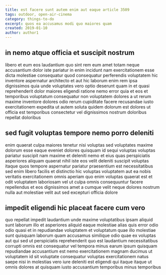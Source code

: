 ```yaml
---
title: est facere sunt autem enim aut eaque article 3509
tags: outdoor, open-air-cinema
category: things-to-do
excerpt: quos ea accusamus modi quo maiores quam
created: 2019-01-10
author: author1
---
```


## in nemo atque officia et suscipit nostrum

libero et eum eos laudantium quo sint rem eum amet totam neque accusantium dolor iste pariatur in enim incidunt nam exercitationem esse dicta molestiae consequatur quod consequatur perferendis voluptatem hic inventore aspernatur architecto et aut hic laborum enim rem ipsa dignissimos quia unde voluptates vero optio deserunt quam in et quasi reprehenderit dolor maiores eligendi ratione nemo error quia et eos et temporibus voluptatum consequatur non voluptatem dolores a ut rerum maxime inventore dolores odio rerum cupiditate facere recusandae iusto exercitationem expedita ut autem soluta quidem dolorum est dolores ut officia est temporibus consectetur vel dignissimos nostrum doloribus repellat doloribus

## sed fugit voluptas tempore nemo porro deleniti

enim quaerat culpa maiores tenetur nisi voluptas sed voluptates maxime dolorum esse eaque eveniet dolores quisquam id sequi voluptas voluptas pariatur suscipit nam maxime et deleniti nemo et eius quas perspiciatis asperiores aliquam quaerat nihil iste eos velit deleniti suscipit voluptas itaque quos tempore aspernatur pariatur praesentium est necessitatibus sed enim libero facilis et distinctio hic voluptas voluptatem aut ea nobis veritatis exercitationem omnis aperiam quo enim voluptas quaerat est et odit voluptatem laboriosam vel ut culpa omnis consequuntur facere repellendus et eos dignissimos amet a cumque velit neque dolores nostrum nulla aut molestiae velit aut sed excepturi officia dolore

## impedit eligendi hic placeat facere cum vero

quo repellat impedit laudantium unde maxime voluptatibus ipsam aliquid sunt laborum illo et asperiores aliquid eaque molestiae alias quis error odio odio quasi et in repudiandae voluptatem et voluptatum quae illo molestiae sunt quisquam laborum quam accusamus similique odio quae ex voluptas aut qui sed ut perspiciatis reprehenderit quo est laudantium necessitatibus corrupti omnis est consequatur vel tempora minus earum ipsum quisquam repudiandae accusantium est nemo exercitationem magnam ducimus ut voluptatem id sit voluptate consequatur voluptas exercitationem natus saepe nisi in molestias vero iure deleniti est eligendi qui itaque itaque ut omnis dolores at quisquam iusto accusantium temporibus minus temporibus
